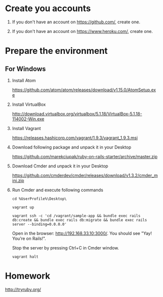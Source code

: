 # Create you accounts

1. If you don't have an account on https://github.com/, create one.

2. If you don't have an account on https://www.heroku.com/, create one.

# Prepare the environment

## For Windows

1. Install Atom

    https://github.com/atom/atom/releases/download/v1.15.0/AtomSetup.exe

2. Install VirtualBox

    http://download.virtualbox.org/virtualbox/5.1.18/VirtualBox-5.1.18-114002-Win.exe

3. Install Vagrant

    https://releases.hashicorp.com/vagrant/1.9.3/vagrant_1.9.3.msi

4. Download following package and unpack it in your Desktop

    https://github.com/marekciupak/ruby-on-rails-starter/archive/master.zip

5. Download Cmder and unpack it in your Desktop

    https://github.com/cmderdev/cmder/releases/download/v1.3.2/cmder_mini.zip

6. Run Cmder and execute following commands

    `cd %UserProfile%\Desktop\`

    `vagrant up`

    `vagrant ssh -c 'cd /vagrant/sample-app && bundle exec rails db:create && bundle exec rails db:migrate && bundle exec rails server --binding=0.0.0.0'`

    Open in the browser: http://192.168.33.10:3000/. You should see "Yay! You’re on Rails!".

    Stop the server by pressing Ctrl+C in Cmder window.

    `vagrant halt`

# Homework

http://tryruby.org/
